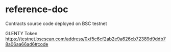 # reference-doc
Contracts source code deployed on BSC testnet

GLENTY Token
https://testnet.bscscan.com/address/0xf5c6cf2ab2e9a626cb72389d9ddb78a06aa66ad6#code



